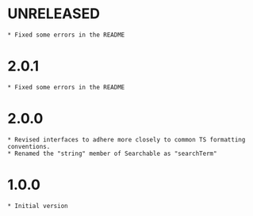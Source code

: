 # UNRELEASED
    * Fixed some errors in the README

# 2.0.1
    * Fixed some errors in the README

# 2.0.0
    * Revised interfaces to adhere more closely to common TS formatting conventions.
    * Renamed the "string" member of Searchable as "searchTerm"

# 1.0.0
    * Initial version